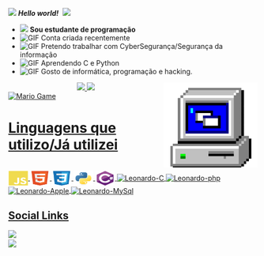 <img src="https://github.com/TheDudeThatCode/TheDudeThatCode/blob/master/Assets/Hi.gif" width="40px"> ***Hello world!*** &nbsp;<img src="https://github.com/TheDudeThatCode/TheDudeThatCode/blob/master/Assets/Earth.gif" width="35px">

- <img src="https://github.com/TheDudeThatCode/TheDudeThatCode/blob/master/Assets/Developer.gif" width=20vw /> **Sou estudante de programação**
- <img alt="GIF" src="https://github.com/TheDudeThatCode/TheDudeThatCode/blob/master/Assets/gandalf_parrot.gif" width="20vw" /> Conta criada recentemente
- <img alt="GIF" src="https://github.com/TheDudeThatCode/TheDudeThatCode/blob/master/Assets/headbang.gif" width="20vw" /> Pretendo trabalhar com CyberSegurança/Segurança da informação
- <img alt="GIF" src="https://github.com/TheDudeThatCode/TheDudeThatCode/blob/master/Assets/hmm.gif" width="20vw" /> Aprendendo C e Python
- <img alt="GIF" src="https://github.com/TheDudeThatCode/TheDudeThatCode/blob/master/Assets/coin.gif" width="20vw" /> Gosto de informática, programação e hacking.


<img align="right" alt="PC GIF" src="https://github.com/TheDudeThatCode/TheDudeThatCode/blob/master/Assets/PC.gif" width="190" />



<div align="center">
  <a href="https://github.com/DarkLordg">
  <img height="180em" src="https://github-readme-stats.vercel.app/api?username=DarkLordg&show_icons=true&theme=dark&include_all_commits=true&count_private=true"/>
  <img height="150em" src="https://github-readme-stats.vercel.app/api/top-langs/?username=DarkLordg&layout=compact&langs_count=7&theme=dark"/>
    </div>
 

  
  
   <div>
   <img src="https://github.com/TheDudeThatCode/TheDudeThatCode/blob/master/Assets/Mario_Gameplay.gif" alt="Mario Game" width="980">
  </div>
  
  
   
  <div>
    
  <h1>Linguagens que utilizo/Já utilizei</h1>
  <div style="display: inline_block"><br>
  <img align="center" alt="Leonardo-Js" height="30" width="40" src="https://raw.githubusercontent.com/devicons/devicon/master/icons/javascript/javascript-plain.svg">
  <img align="center" alt="Leonardo-HTML" height="30" width="40" src="https://raw.githubusercontent.com/devicons/devicon/master/icons/html5/html5-original.svg">
  <img align="center" alt="Leonardo-CSS" height="30" width="40" src="https://raw.githubusercontent.com/devicons/devicon/master/icons/css3/css3-original.svg">
  <img align="center" alt="Leonardo-Python" height="30" width="40" src="https://raw.githubusercontent.com/devicons/devicon/master/icons/python/python-original.svg">
  <img align="center" alt="Leonardo-Csharp" height="30" width="40" src="https://raw.githubusercontent.com/devicons/devicon/master/icons/csharp/csharp-original.svg">
  <img align="center" alt=Leonardo-C height="30" width"40" src="https://cdn.jsdelivr.net/gh/devicons/devicon/icons/c/c-original.svg" />
  <img align="center" alt=Leonardo-php height="30" width"40" src="https://cdn.jsdelivr.net/gh/devicons/devicon/icons/php/php-original.svg" />
  <img align="center" alt=Leonardo-Apple height="30" width"40" src="https://cdn.jsdelivr.net/gh/devicons/devicon/icons/apple/apple-original.svg" />
  <img align="center" alt=Leonardo-MySql height="30" width"40" src="https://cdn.jsdelivr.net/gh/devicons/devicon/icons/mysql/mysql-original-wordmark.svg" />

  </div>
      
  
##
  
<div>
  <h2>Social Links</h2>
 <a href="https://www.instagram.com/leo_mqsss/" target="_blank"><img src="https://img.shields.io/badge/-Instagram-%23E4405F?style=for-the-badge&logo=instagram&logoColor=white" target="_blank"></a>
   
</div>
  
  <Img src = "https://camo.githubusercontent.com/71b837571c48af3aa60a73dbc9d5936aa359d78efbfa8a6743cbbbc16b80ef4d/68747470733a2f2f63646e2e646973636f72646170702e636f6d2f6174746163686d656e74732f3830353930323039333930363630383138362f3830353931333937323533353539303932322f74656e6f722e676966" />

